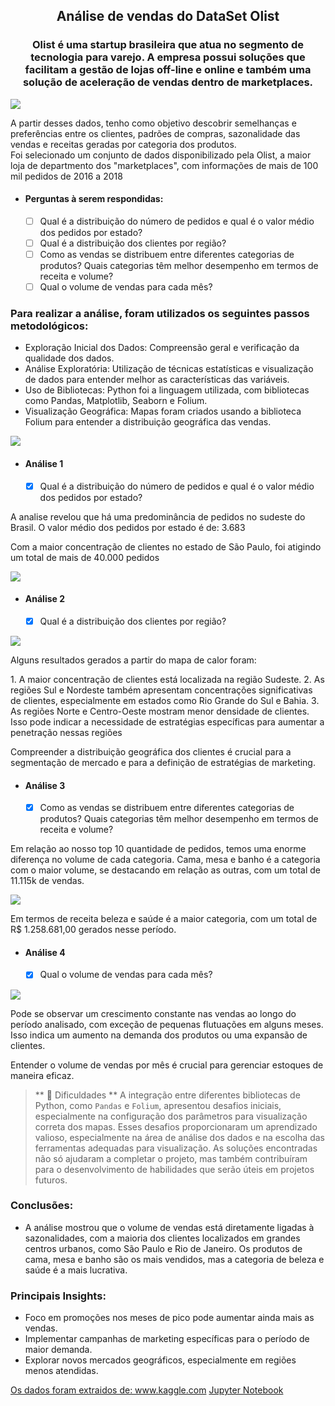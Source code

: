 <h2 align="center">Análise de vendas do DataSet Olist</h2>
<h3 align="center">Olist é uma startup brasileira que atua no segmento de tecnologia para varejo. A empresa possui soluções que facilitam a gestão de lojas off-line e online e também uma solução de aceleração de vendas dentro de marketplaces.</h3>
<img src="https://github.com/grazysmelo/Analise-de-vendas/blob/main/imagens/capa%20do%20relat%C3%B3rio.jpg" align="center">

<p>A partir desses dados, tenho como objetivo descobrir semelhanças e preferências entre os clientes, padrões de compras, sazonalidade das vendas e receitas geradas por categoria dos produtos.  <br> Foi selecionado um conjunto de dados disponibilizado pela Olist, a maior loja de departmento dos "marketplaces", com informações de mais de 100 mil pedidos de 2016 a 2018</p>

- #### Perguntas à serem respondidas: ####
    - [ ] Qual é a distribuição do número de pedidos e qual é o valor médio dos pedidos por estado? 
    - [ ] Qual é a distribuição dos clientes por região?
    - [ ] Como as vendas se distribuem entre diferentes categorias de produtos? Quais categorias têm melhor desempenho em termos de receita e volume?
    - [ ] Qual o volume de vendas para cada mês?

### Para realizar a análise, foram utilizados os seguintes passos metodológicos:
- Exploração Inicial dos Dados: Compreensão geral e verificação da qualidade dos dados.
- Análise Exploratória: Utilização de técnicas estatísticas e visualização de dados para entender melhor as características das variáveis.
- Uso de Bibliotecas: Python foi a linguagem utilizada, com bibliotecas como Pandas, Matplotlib, Seaborn e Folium.
- Visualização Geográfica: Mapas foram criados usando a biblioteca Folium para entender a distribuição geográfica das vendas.
<img src="https://github.com/grazysmelo/Analise-de-vendas/blob/main/imagens/primeiros%20passos.png" align="center">


- #### Análise 1 ####
    - [x] Qual é a distribuição do número de pedidos e qual é o valor médio dos pedidos por estado?

<p>A analise revelou que há uma predominância de pedidos no sudeste do Brasil. O valor médio dos pedidos por estado é de: 3.683</p>
<p>Com a maior concentração de clientes no estado de São Paulo, foi atigindo um total de mais de 40.000 pedidos</p>
<img src="https://github.com/grazysmelo/Analise-de-vendas/blob/main/imagens/quantidade%20de%20pedidos%20por%20estado.png" align="center">


- #### Análise 2 ####
    - [x] Qual é a distribuição dos clientes por região?

<img src="https://github.com/grazysmelo/Analise-de-vendas/blob/main/imagens/heatmap.png" align="center">
<p>Alguns resultados gerados a partir do mapa de calor foram: </p>
1. A maior concentração de clientes está localizada na região Sudeste. 
2. As regiões Sul e Nordeste também apresentam concentrações significativas de clientes, especialmente em estados como Rio Grande do Sul e Bahia. 
3. As regiões Norte e Centro-Oeste mostram menor densidade de clientes. Isso pode indicar a necessidade de estratégias específicas para aumentar a penetração nessas regiões
<p>Compreender a distribuição geográfica dos clientes é crucial para a segmentação de mercado e para a definição de estratégias de marketing.</p>


- #### Análise 3 ####
    - [x] Como as vendas se distribuem entre diferentes categorias de produtos? Quais categorias têm melhor desempenho em termos de receita e volume?

<p>Em relação ao nosso top 10 quantidade de pedidos, temos uma enorme diferença no volume de cada categoria. Cama, mesa e banho é a categoria 
com o maior volume, se destacando em relação as outras, com um total de 11.115k de vendas.</p>
<img src="https://github.com/grazysmelo/Analise-de-vendas/blob/main/imagens/tabela%20volume%20por%20categoria.png" align="center">
<p>Em termos de receita beleza e saúde é a maior categoria, com um total de R$ 1.258.681,00 gerados nesse período.</p>

- #### Análise 4 ####
    - [x] Qual o volume de vendas para cada mês?

<img src="https://github.com/grazysmelo/Analise-de-vendas/blob/main/imagens/volume%20de%20vendas%20por%20m%C3%AAs.png" align="center">
<p>Pode se observar um crescimento constante nas vendas ao longo do período analisado, com exceção de pequenas flutuações em alguns meses. Isso indica um aumento na demanda dos produtos ou uma expansão de clientes.</p>
<p>Entender o volume de vendas por mês é crucial para gerenciar estoques de maneira eficaz.</p>

> ** 🐛 Dificuldades ** 
> A integração entre diferentes bibliotecas de Python, como `Pandas` e `Folium`, apresentou desafios iniciais, especialmente na configuração dos parâmetros para visualização correta dos mapas. Esses desafios proporcionaram um aprendizado valioso, especialmente na área de análise dos dados e na escolha das ferramentas adequadas para visualização. As soluções encontradas não só ajudaram a completar o projeto, mas também contribuíram para o desenvolvimento de habilidades que serão úteis em projetos futuros.

### Conclusões:
- A análise mostrou que o volume de vendas está diretamente ligadas à sazonalidades, com a maioria dos clientes localizados em grandes centros urbanos, como São Paulo e Rio de Janeiro. Os produtos de cama, mesa e banho são os mais vendidos, mas a categoria de beleza e saúde é a mais lucrativa. 

### Principais Insights:
- Foco em promoções nos meses de pico pode aumentar ainda mais as vendas.
- Implementar campanhas de marketing específicas para o período de maior demanda.
- Explorar novos mercados geográficos, especialmente em regiões menos atendidas.

 <p> </p>
<a href="https://www.kaggle.com/code/leandroal/an-lise-do-e-commerce-no-brasil-olist-dataset/input">Os dados foram extraidos de: www.kaggle.com</a>
<a href="https://github.com/grazysmelo/Analise-de-vendas/blob/main/An%C3%A1lise%20do%20e-commerce%20no%20Brasil.ipynb">Jupyter Notebook</a>
